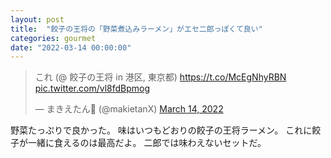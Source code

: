 ```yaml
---
layout: post
title:  "餃子の王将の「野菜煮込みラーメン」がエセ二郎っぽくて良い"
categories: gourmet
date: "2022-03-14 00:00:00"
---
```


<blockquote class="twitter-tweet tw-align-center"><p lang="ja" dir="ltr">これ (@ 餃子の王将 in 港区, 東京都) <a href="https://t.co/McEgNhyRBN">https://t.co/McEgNhyRBN</a> <a href="https://t.co/vl8fdBpmog">pic.twitter.com/vl8fdBpmog</a></p>&mdash; まきえたん🥦 (@makietanX) <a href="https://twitter.com/makietanX/status/1503309519211925509?ref_src=twsrc%5Etfw">March 14, 2022</a></blockquote> <script async src="https://platform.twitter.com/widgets.js" charset="utf-8"></script>

野菜たっぷりで良かった。
味はいつもどおりの餃子の王将ラーメン。
これに餃子が一緒に食えるのは最高だよ。
二郎では味わえないセットだ。

